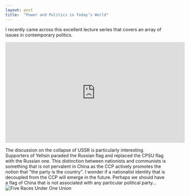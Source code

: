 ```yaml
---
layout: post
title:  "Power and Politics in Today’s World"
---
```


I recently came across this excellent lecture series that covers an array of issues in contemporary politics. 
<iframe width="560" height="315" src="https://www.youtube.com/embed/BDqvzFY72mg" frameborder="0" allow="accelerometer; autoplay; encrypted-media; gyroscope; picture-in-picture" allowfullscreen></iframe>

The discussion on the collapse of USSR is particularly interesting. Supporters of Yeltsin paraded the Russian flag and replaced the CPSU flag with the Russian one. This distinction between nationists and communists is something that is not pervalent in China as the CCP actively promotes the notion that "the party is the country". I wonder if a nationalist identity that is decoupled from the CCP will emerge in the future. Perhaps we should have a flag of China that is not associated with any particular political party...
![Five Races Under One Union](https://upload.wikimedia.org/wikipedia/commons/f/ff/Flag_of_China_%281912%E2%80%931928%29.svg)
